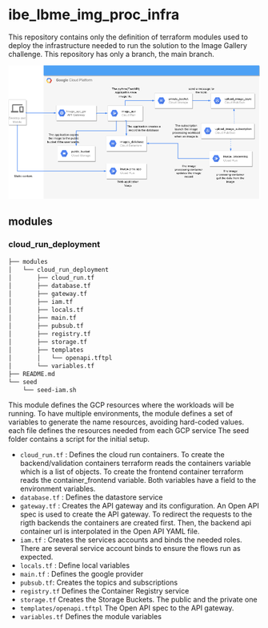 # ibe_lbme_img_proc_infra

This repository contains only the definition of terraform modules used to deploy the infrastructure needed to run the solution to the Image Gallery challenge.
This repository has only a branch, the main branch.

![alt text](.github/diagram.png)


## modules
### cloud_run_deployment
```
├── modules
│   └── cloud_run_deployment
│       ├── cloud_run.tf
│       ├── database.tf
│       ├── gateway.tf
│       ├── iam.tf
│       ├── locals.tf
│       ├── main.tf
│       ├── pubsub.tf
│       ├── registry.tf
│       ├── storage.tf
│       ├── templates
│       │   └── openapi.tftpl
│       └── variables.tf
├── README.md
└── seed
    └── seed-iam.sh

```
This module defines the GCP resources where the workloads will be running. To have multiple environments, the module defines a set of variables to generate the name resources, avoiding hard-coded values.
each file defines the resources needed from each GCP service
The seed folder contains a script for the initial setup.

* `cloud_run.tf` : Defines the cloud run containers. To create the backend/validation containers terraform reads the containers variable which is a list of objects. To create the frontend container terraform reads the container_frontend variable. Both variables have a field to the environment variables. 
* `database.tf` : Defines the datastore service
* `gateway.tf` : Creates the API gateway and its configuration. An Open API spec is used to create the API gateway. To redirect the requests to the rigth backends the containers are created first. Then, the backend api container url is interpolated in the Open API YAML file.
* `iam.tf` : Creates the services accounts and binds the needed roles. There are several service account binds to ensure the flows run as expected.
* `locals.tf` : Define local variables
* `main.tf` : Defines the google provider
* `pubsub.tf`: Creates the topics and subscriptions
* `registry.tf` Defines the Container Registry service
* `storage.tf` Creates the Storage Buckets. The public and the private one
* `templates/openapi.tftpl` The Open API spec to the API gateway.
* `variables.tf` Defines the module variables
